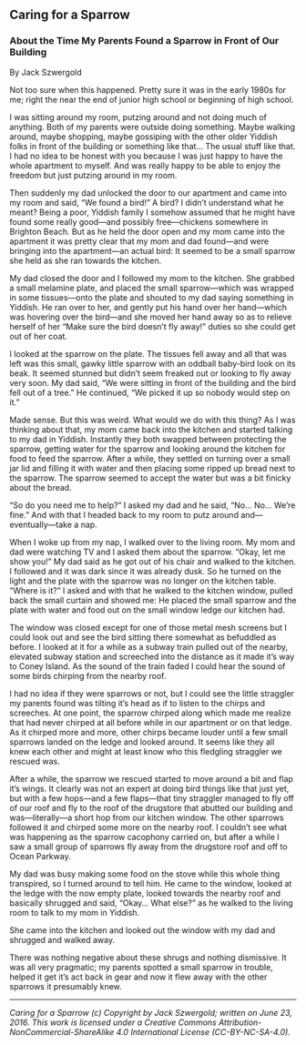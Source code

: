 ## Caring for a Sparrow
### About the Time My Parents Found a Sparrow in Front of Our Building

By Jack Szwergold

Not too sure when this happened. Pretty sure it was in the early 1980s for me; right the near the end of junior high school or beginning of high school.

I was sitting around my room, putzing around and not doing much of anything. Both of my parents were outside doing something. Maybe walking around, maybe shopping, maybe gossiping with the other older Yiddish folks in front of the building or something like that… The usual stuff like that. I had no idea to be honest with you because I was just happy to have the whole apartment to myself. And was really happy to be able to enjoy the freedom but just putzing around in my room.

Then suddenly my dad unlocked the door to our apartment and came into my room and said, “We found a bird!” A bird? I didn’t understand what he meant? Being a poor, Yiddish family I somehow assumed that he might have found some really good—and possibly free—chickens somewhere in Brighton Beach. But as he held the door open and my mom came into the apartment it was pretty clear that my mom and dad found—and were bringing into the apartment—an actual bird: It seemed to be a small sparrow she held as she ran towards the kitchen.

My dad closed the door and I followed my mom to the kitchen. She grabbed a small melamine plate, and placed the small sparrow—which was wrapped in some tissues—onto the plate and shouted to my dad saying something in Yiddish. He ran over to her, and gently put his hand over her hand—which was hovering over the bird—and she moved her hand away so as to relieve herself of her “Make sure the bird doesn’t fly away!” duties so she could get out of her coat.

I looked at the sparrow on the plate. The tissues fell away and all that was left was this small, gawky little sparrow with an oddball baby-bird look on its beak. It seemed stunned but didn’t seem freaked out or looking to fly away very soon. My dad said, “We were sitting in front of the building and the bird fell out of a tree.” He continued, “We picked it up so nobody would step on it.”

Made sense. But this was weird. What would we do with this thing? As I was thinking about that, my mom came back into the kitchen and started talking to my dad in Yiddish. Instantly they both swapped between protecting the sparrow, getting water for the sparrow and looking around the kitchen for food to feed the sparrow. After a while, they settled on turning over a small jar lid and filling it with water and then placing some ripped up bread next to the sparrow. The sparrow seemed to accept the water but was a bit finicky about the bread.

“So do you need me to help?” I asked my dad and he said, “No… No… We’re fine.” And with that I headed back to my room to putz around and—eventually—take a nap.

When I woke up from my nap, I walked over to the living room. My mom and dad were watching TV and I asked them about the sparrow. “Okay, let me show you!” My dad said as he got out of his chair and walked to the kitchen. I followed and it was dark since it was already dusk. So he turned on the light and the plate with the sparrow was no longer on the kitchen table. “Where is it?” I asked and with that he walked to the kitchen window, pulled back the small curtain and showed me: He placed the small sparrow and the plate with water and food out on the small window ledge our kitchen had.

The window was closed except for one of those metal mesh screens but I could look out and see the bird sitting there somewhat as befuddled as before. I looked at it for a while as a subway train pulled out of the nearby, elevated subway station and screeched into the distance as it made it’s way to Coney Island. As the sound of the train faded I could hear the sound of some birds chirping from the nearby roof.

I had no idea if they were sparrows or not, but I could see the little straggler my parents found was tilting it’s head as if to listen to the chirps and screeches. At one point, the sparrow chirped along which made me realize that had never chirped at all before while in our apartment or on that ledge. As it chirped more and more, other chirps became louder until a few small sparrows landed on the ledge and looked around. It seems like they all knew each other and might at least know who this fledgling straggler we rescued was.

After a while, the sparrow we rescued started to move around a bit and flap it’s wings. It clearly was not an expert at doing bird things like that just yet, but with a few hops—and a few flaps—that tiny straggler managed to fly off of our roof and fly to the roof of the drugstore that abutted our building and was—literally—a short hop from our kitchen window. The other sparrows followed it and chirped some more on the nearby roof. I couldn’t see what was happening as the sparrow cacophony carried on, but after a while I saw a small group of sparrows fly away from the drugstore roof and off to Ocean Parkway.

My dad was busy making some food on the stove while this whole thing transpired, so I turned around to tell him. He came to the window, looked at the ledge with the now empty plate, looked towards the nearby roof and basically shrugged and said, “Okay… What else?” as he walked to the living room to talk to my mom in Yiddish.

She came into the kitchen and looked out the window with my dad and shrugged and walked away.

There was nothing negative about these shrugs and nothing dismissive. It was all very pragmatic; my parents spotted a small sparrow in trouble, helped it get it’s act back in gear and now it flew away with the other sparrows it presumably knew.

***

*Caring for a Sparrow (c) Copyright by Jack Szwergold; written on June 23, 2016. This work is licensed under a Creative Commons Attribution-NonCommercial-ShareAlike 4.0 International License (CC-BY-NC-SA-4.0).*